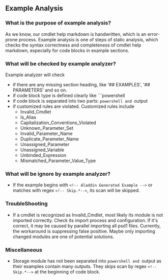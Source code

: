 ## Example Analysis

### What is the purpose of example analysis?
As we know, our cmdlet help markdown is handwritten, which is an error-prone process. Example analysis is one of steps of static analysis, which checks the syntax correctness and completeness of cmdlet help markdown, especially for code blocks in example sections. 

### What will be checked by example analyzer?
Example analyzer will check 
- if there are any missing section heading, like '## EXAMPLES', '## PARAMETERS' and so on.
- if code block type is defined clearly like ```powershell
- if code block is separated into two parts: ```powershell and ```output
- if customized rules are violated. Customized rules include
   - Invalid_Cmdlet
   - Is_Alias
   - Capitalization_Conventions_Violated
   - Unknown_Parameter_Set
   - Invalid_Parameter_Name
   - Duplicate_Parameter_Name
   - Unassigned_Parameter
   - Unassigned_Variable
   - Unbinded_Expression
   - Mismatched_Parameter_Value_Type

### What will be ignore by example analyzer?
 - If the example begins with `<!-- Aladdin Generated Example -->` or matches with regex `<!-- Skip.*-->`, its scan will be skipped.

### TroubleShooting
 - If a cmdlet is recognized as Invalid_Cmdlet, most likely its module is not imported correctly. Check its import process and configuration. If it's correct, it may be caused by parallel importing all psd1 files. Currently, the workaround is suppressing false positive. Maybe only importing changed modules are one of potential solutions. 

### Miscellaneous
 - Storage module has not been separated into ```powershell and ```output as their examples contain many outputs. They skips scan by regex `<!-- Skip.*-->` at the beginning of code block.
